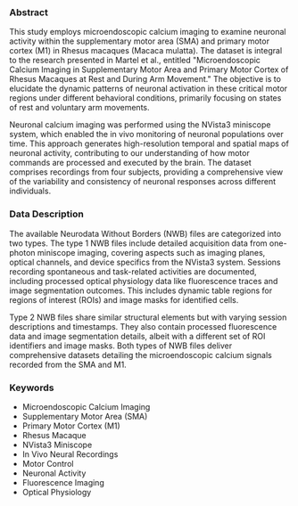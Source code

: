 ### Abstract
This study employs microendoscopic calcium imaging to examine neuronal activity within the supplementary motor area (SMA) and primary motor cortex (M1) in Rhesus macaques (Macaca mulatta). The dataset is integral to the research presented in Martel et al., entitled "Microendoscopic Calcium Imaging in Supplementary Motor Area and Primary Motor Cortex of Rhesus Macaques at Rest and During Arm Movement." The objective is to elucidate the dynamic patterns of neuronal activation in these critical motor regions under different behavioral conditions, primarily focusing on states of rest and voluntary arm movements.

Neuronal calcium imaging was performed using the NVista3 miniscope system, which enabled the in vivo monitoring of neuronal populations over time. This approach generates high-resolution temporal and spatial maps of neuronal activity, contributing to our understanding of how motor commands are processed and executed by the brain. The dataset comprises recordings from four subjects, providing a comprehensive view of the variability and consistency of neuronal responses across different individuals.

### Data Description
The available Neurodata Without Borders (NWB) files are categorized into two types. The type 1 NWB files include detailed acquisition data from one-photon miniscope imaging, covering aspects such as imaging planes, optical channels, and device specifics from the NVista3 system. Sessions recording spontaneous and task-related activities are documented, including processed optical physiology data like fluorescence traces and image segmentation outcomes. This includes dynamic table regions for regions of interest (ROIs) and image masks for identified cells.

Type 2 NWB files share similar structural elements but with varying session descriptions and timestamps. They also contain processed fluorescence data and image segmentation details, albeit with a different set of ROI identifiers and image masks. Both types of NWB files deliver comprehensive datasets detailing the microendoscopic calcium signals recorded from the SMA and M1.

### Keywords
- Microendoscopic Calcium Imaging
- Supplementary Motor Area (SMA)
- Primary Motor Cortex (M1)
- Rhesus Macaque
- NVista3 Miniscope
- In Vivo Neural Recordings
- Motor Control
- Neuronal Activity
- Fluorescence Imaging
- Optical Physiology